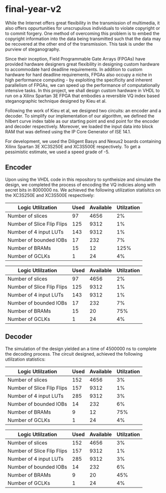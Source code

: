 # final-year-v2

While the Internet offers great flexibility in the transmission of multimedia, it also offers oppurtunities for unscrupulous individuals to violate copyright or to commit forgery. One method of overcoming this problem is to embed the copyright information into the data being transmitted such that the data may be recovered at the other end of the transmission. This task is under the purview of steganography.

Since their inception, Field Programmable Gate Arrays (FPGAs) have provided hardware designers great flexibility in designing custom hardware to accommodate hard deadline requirements. In addition to custom hardware for hard deadline requirements, FPGAs also occupy a niche in high performance computing - by exploiting the specificity and inherent parallelism of FPGAs, we can speed up the performance of computationally intensive tasks. In this project, we shall design custom hardware in VHDL to run on a Xilinx Spartan 3E FPGA that embodies a reversible VQ index based steganographic technique designed by Kieu et al.

Following the work of Kieu et al, we designed two circuits: an encoder and a decoder. To simplify our implementation of our algorithm, we defined the hilbert curve index table as our starting point and end point for the encoder and decoder respectively. Moreover, we loaded the input data into block RAM that was defined using the IP Core Generator of ISE 14.1.

For development, we used the Diligent Basys and Nexus2 boards containing Xilinx Spartan 3E XC3S250E and XC3S500E respectively. To get a pessimistic estimate, we used a speed grade of -5.

## Encoder

Upon using the VHDL code in this repository to syntheisize and simulate the design, we completed the process of encoding the VQ indicies along with secret bits in 8000000 ns. We achieved the following utilization statisitcs on the XC3S250E and XC3S500E respectively:


| Logic Utlilzation          | Used | Available | Utilzation |
|----------------------------|------|-----------|------------|
|           Number of slices |   97 |      4656 |         2% |
| Number of Slice Flip Flips |  125 |      9312 |         1% |
|     Number of 4 input LUTs |  143 |      9312 |         1% |
|     Number of bounded IOBs |   17 |       232 |         7% |
|            Number of BRAMs |   15 |        12 |       125% |
|            Number of GCLKs |    1 |        24 |         4% |


| Logic Utlilzation          | Used | Available | Utilzation |
|----------------------------|------|-----------|------------|
|           Number of slices |   97 |      4656 |         2% |
| Number of Slice Flip Flips |  125 |      9312 |         1% |
|     Number of 4 input LUTs |  143 |      9312 |         1% |
|     Number of bounded IOBs |   17 |       232 |         7% |
|            Number of BRAMs |   15 |        20 |        75% |
|            Number of GCLKs |    1 |        24 |         4% |


## Decoder

The simulation of the design yielded an a time of 4500000 ns to complete the decoding process. The circuit designed, achieved the following utlilzation statistics:

| Logic Utlilzation          | Used | Available | Utilzation |
|----------------------------|------|-----------|------------|
|           Number of slices |  152 |      4656 |         3% |
| Number of Slice Flip Flips |  157 |      9312 |         1% |
|     Number of 4 input LUTs |  285 |      9312 |         3% |
|     Number of bounded IOBs |   14 |       232 |         6% |
|            Number of BRAMs |    9 |        12 |        75% |
|            Number of GCLKs |    1 |        24 |         4% |

| Logic Utlilzation          | Used | Available | Utilzation |
|----------------------------|------|-----------|------------|
|           Number of slices |  152 |      4656 |         3% |
| Number of Slice Flip Flips |  157 |      9312 |         1% |
|     Number of 4 input LUTs |  285 |      9312 |         3% |
|     Number of bounded IOBs |   14 |       232 |         6% |
|            Number of BRAMs |    9 |        20 |        45% |
|            Number of GCLKs |    1 |        24 |         4% |
